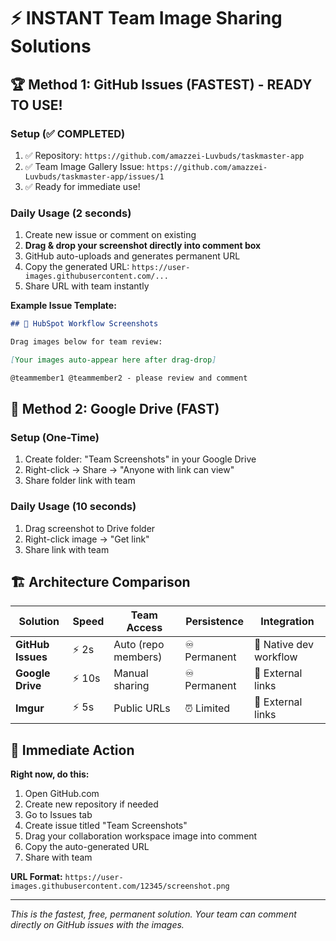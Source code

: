 # ⚡ INSTANT Team Image Sharing Solutions

## 🏆 Method 1: GitHub Issues (FASTEST) - READY TO USE!

### Setup (✅ COMPLETED)
1. ✅ Repository: `https://github.com/amazzei-Luvbuds/taskmaster-app`
2. ✅ Team Image Gallery Issue: `https://github.com/amazzei-Luvbuds/taskmaster-app/issues/1`
3. ✅ Ready for immediate use!

### Daily Usage (2 seconds)
1. Create new issue or comment on existing
2. **Drag & drop your screenshot directly into comment box**
3. GitHub auto-uploads and generates permanent URL
4. Copy the generated URL: `https://user-images.githubusercontent.com/...`
5. Share URL with team instantly

**Example Issue Template:**
```markdown
## 📸 HubSpot Workflow Screenshots

Drag images below for team review:

[Your images auto-appear here after drag-drop]

@teammember1 @teammember2 - please review and comment
```

## 🥈 Method 2: Google Drive (FAST)

### Setup (One-Time)
1. Create folder: "Team Screenshots" in your Google Drive
2. Right-click → Share → "Anyone with link can view"
3. Share folder link with team

### Daily Usage (10 seconds)
1. Drag screenshot to Drive folder
2. Right-click image → "Get link"
3. Share link with team

## 🏗️ Architecture Comparison

| Solution | Speed | Team Access | Persistence | Integration |
|----------|-------|-------------|-------------|-------------|
| **GitHub Issues** | ⚡ 2s | Auto (repo members) | ♾️ Permanent | 🔗 Native dev workflow |
| **Google Drive** | ⚡ 10s | Manual sharing | ♾️ Permanent | 📎 External links |
| **Imgur** | ⚡ 5s | Public URLs | ⏰ Limited | 📎 External links |

## 🚀 Immediate Action

**Right now, do this:**
1. Open GitHub.com
2. Create new repository if needed
3. Go to Issues tab
4. Create issue titled "Team Screenshots"
5. Drag your collaboration workspace image into comment
6. Copy the auto-generated URL
7. Share with team

**URL Format:** `https://user-images.githubusercontent.com/12345/screenshot.png`

---
*This is the fastest, free, permanent solution. Your team can comment directly on GitHub issues with the images.*